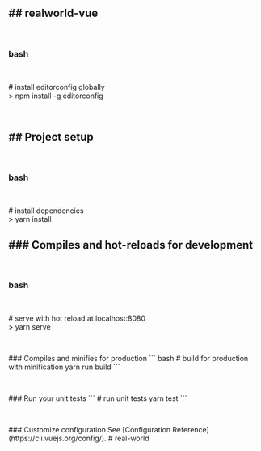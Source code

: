<h2>## realworld-vue</h2>
</br>
<h3>bash</h3></br>
<p># install editorconfig globally</br>
> npm install -g editorconfig</br>
</p></br>
<p>
<h2>## Project setup</h2></br>
<h3>bash</h3></br>
<p># install dependencies</br>
> yarn install</br>
</p>

<h2>### Compiles and hot-reloads for development</h2></br>
<h3>bash</h3></br>
<p># serve with hot reload at localhost:8080</br>
> yarn serve</br></p>
</br>
<p>
### Compiles and minifies for production
``` bash
# build for production with minification
yarn run build
```
</p>
</br>
<p>
### Run your unit tests
```
# run unit tests
yarn test
```
</p>
</br>
<p>
### Customize configuration
See [Configuration Reference](https://cli.vuejs.org/config/).
#   r e a l - w o r l d 
</p>
</br>
<p>
